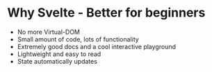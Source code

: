 # Why Svelte - Better for beginners

- No more Virtual-DOM
- Small amount of code, lots of functionality
- Extremely good docs and a cool interactive playground
- Lightweight and easy to read
- State automatically updates